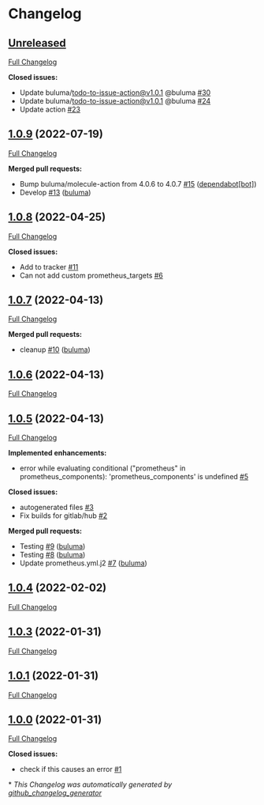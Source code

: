 # Changelog

## [Unreleased](https://github.com/buluma/ansible-role-prometheus/tree/HEAD)

[Full Changelog](https://github.com/buluma/ansible-role-prometheus/compare/1.0.9...HEAD)

**Closed issues:**

- Update buluma/todo-to-issue-action@v1.0.1 @buluma [\#30](https://github.com/buluma/ansible-role-prometheus/issues/30)
- Update buluma/todo-to-issue-action@v1.0.1 @buluma [\#24](https://github.com/buluma/ansible-role-prometheus/issues/24)
- Update action [\#23](https://github.com/buluma/ansible-role-prometheus/issues/23)

## [1.0.9](https://github.com/buluma/ansible-role-prometheus/tree/1.0.9) (2022-07-19)

[Full Changelog](https://github.com/buluma/ansible-role-prometheus/compare/1.0.8...1.0.9)

**Merged pull requests:**

- Bump buluma/molecule-action from 4.0.6 to 4.0.7 [\#15](https://github.com/buluma/ansible-role-prometheus/pull/15) ([dependabot[bot]](https://github.com/apps/dependabot))
- Develop [\#13](https://github.com/buluma/ansible-role-prometheus/pull/13) ([buluma](https://github.com/buluma))

## [1.0.8](https://github.com/buluma/ansible-role-prometheus/tree/1.0.8) (2022-04-25)

[Full Changelog](https://github.com/buluma/ansible-role-prometheus/compare/1.0.7...1.0.8)

**Closed issues:**

- Add to tracker [\#11](https://github.com/buluma/ansible-role-prometheus/issues/11)
- Can not add custom prometheus\_targets [\#6](https://github.com/buluma/ansible-role-prometheus/issues/6)

## [1.0.7](https://github.com/buluma/ansible-role-prometheus/tree/1.0.7) (2022-04-13)

[Full Changelog](https://github.com/buluma/ansible-role-prometheus/compare/1.0.6...1.0.7)

**Merged pull requests:**

- cleanup [\#10](https://github.com/buluma/ansible-role-prometheus/pull/10) ([buluma](https://github.com/buluma))

## [1.0.6](https://github.com/buluma/ansible-role-prometheus/tree/1.0.6) (2022-04-13)

[Full Changelog](https://github.com/buluma/ansible-role-prometheus/compare/1.0.5...1.0.6)

## [1.0.5](https://github.com/buluma/ansible-role-prometheus/tree/1.0.5) (2022-04-13)

[Full Changelog](https://github.com/buluma/ansible-role-prometheus/compare/1.0.4...1.0.5)

**Implemented enhancements:**

- error while evaluating conditional \("prometheus" in prometheus\_components\): 'prometheus\_components' is undefined [\#5](https://github.com/buluma/ansible-role-prometheus/issues/5)

**Closed issues:**

- autogenerated files [\#3](https://github.com/buluma/ansible-role-prometheus/issues/3)
- Fix builds for gitlab/hub [\#2](https://github.com/buluma/ansible-role-prometheus/issues/2)

**Merged pull requests:**

- Testing [\#9](https://github.com/buluma/ansible-role-prometheus/pull/9) ([buluma](https://github.com/buluma))
- Testing [\#8](https://github.com/buluma/ansible-role-prometheus/pull/8) ([buluma](https://github.com/buluma))
- Update prometheus.yml.j2 [\#7](https://github.com/buluma/ansible-role-prometheus/pull/7) ([buluma](https://github.com/buluma))

## [1.0.4](https://github.com/buluma/ansible-role-prometheus/tree/1.0.4) (2022-02-02)

[Full Changelog](https://github.com/buluma/ansible-role-prometheus/compare/1.0.3...1.0.4)

## [1.0.3](https://github.com/buluma/ansible-role-prometheus/tree/1.0.3) (2022-01-31)

[Full Changelog](https://github.com/buluma/ansible-role-prometheus/compare/1.0.1...1.0.3)

## [1.0.1](https://github.com/buluma/ansible-role-prometheus/tree/1.0.1) (2022-01-31)

[Full Changelog](https://github.com/buluma/ansible-role-prometheus/compare/1.0.0...1.0.1)

## [1.0.0](https://github.com/buluma/ansible-role-prometheus/tree/1.0.0) (2022-01-31)

[Full Changelog](https://github.com/buluma/ansible-role-prometheus/compare/741e0179db1cd8b7ef2e67623ca150d758048251...1.0.0)

**Closed issues:**

- check if this causes an error [\#1](https://github.com/buluma/ansible-role-prometheus/issues/1)



\* *This Changelog was automatically generated by [github_changelog_generator](https://github.com/github-changelog-generator/github-changelog-generator)*
